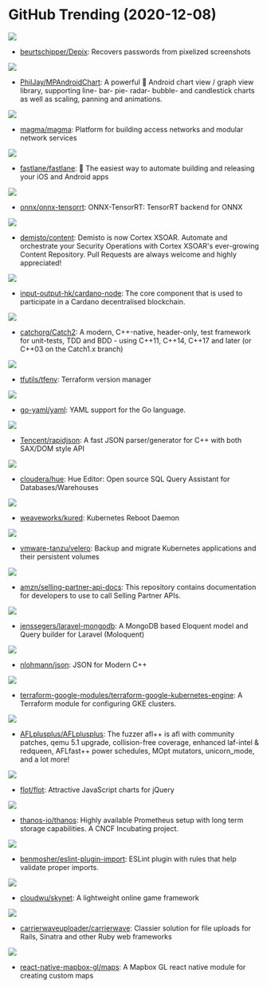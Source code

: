 # GitHub Trending (2020-12-08)

![](https://img.shields.io/badge/Python-New%202-green?style=flat-square&logo=appveyor)
- [beurtschipper/Depix](https://github.com/beurtschipper/Depix): Recovers passwords from pixelized screenshots

![](https://img.shields.io/badge/Java-New%2024-green?style=flat-square&logo=appveyor)
- [PhilJay/MPAndroidChart](https://github.com/PhilJay/MPAndroidChart): A powerful 🚀 Android chart view / graph view library, supporting line- bar- pie- radar- bubble- and candlestick charts as well as scaling, panning and animations.

![](https://img.shields.io/badge/Go-New%207-green?style=flat-square&logo=appveyor)
- [magma/magma](https://github.com/magma/magma): Platform for building access networks and modular network services

![](https://img.shields.io/badge/Ruby-New%2038-green?style=flat-square&logo=appveyor)
- [fastlane/fastlane](https://github.com/fastlane/fastlane): 🚀 The easiest way to automate building and releasing your iOS and Android apps

![](https://img.shields.io/badge/C%2B%2B-New%208-green?style=flat-square&logo=appveyor)
- [onnx/onnx-tensorrt](https://github.com/onnx/onnx-tensorrt): ONNX-TensorRT: TensorRT backend for ONNX

![](https://img.shields.io/badge/Python-New%205-green?style=flat-square&logo=appveyor)
- [demisto/content](https://github.com/demisto/content): Demisto is now Cortex XSOAR. Automate and orchestrate your Security Operations with Cortex XSOAR's ever-growing Content Repository. Pull Requests are always welcome and highly appreciated!

![](https://img.shields.io/badge/Haskell-New%207-green?style=flat-square&logo=appveyor)
- [input-output-hk/cardano-node](https://github.com/input-output-hk/cardano-node): The core component that is used to participate in a Cardano decentralised blockchain.

![](https://img.shields.io/badge/C%2B%2B-New%209-green?style=flat-square&logo=appveyor)
- [catchorg/Catch2](https://github.com/catchorg/Catch2): A modern, C++-native, header-only, test framework for unit-tests, TDD and BDD - using C++11, C++14, C++17 and later (or C++03 on the Catch1.x branch)

![](https://img.shields.io/badge/Shell-New%2022-green?style=flat-square&logo=appveyor)
- [tfutils/tfenv](https://github.com/tfutils/tfenv): Terraform version manager

![](https://img.shields.io/badge/Go-New%205-green?style=flat-square&logo=appveyor)
- [go-yaml/yaml](https://github.com/go-yaml/yaml): YAML support for the Go language.

![](https://img.shields.io/badge/C%2B%2B-New%2011-green?style=flat-square&logo=appveyor)
- [Tencent/rapidjson](https://github.com/Tencent/rapidjson): A fast JSON parser/generator for C++ with both SAX/DOM style API

![](https://img.shields.io/badge/Python-New%202-green?style=flat-square&logo=appveyor)
- [cloudera/hue](https://github.com/cloudera/hue): Hue Editor: Open source SQL Query Assistant for Databases/Warehouses

![](https://img.shields.io/badge/Go-New%2017-green?style=flat-square&logo=appveyor)
- [weaveworks/kured](https://github.com/weaveworks/kured): Kubernetes Reboot Daemon

![](https://img.shields.io/badge/Go-New%2018-green?style=flat-square&logo=appveyor)
- [vmware-tanzu/velero](https://github.com/vmware-tanzu/velero): Backup and migrate Kubernetes applications and their persistent volumes

![](https://img.shields.io/badge/none-New%208-green?style=flat-square&logo=appveyor)
- [amzn/selling-partner-api-docs](https://github.com/amzn/selling-partner-api-docs): This repository contains documentation for developers to use to call Selling Partner APIs.

![](https://img.shields.io/badge/PHP-New%207-green?style=flat-square&logo=appveyor)
- [jenssegers/laravel-mongodb](https://github.com/jenssegers/laravel-mongodb): A MongoDB based Eloquent model and Query builder for Laravel (Moloquent)

![](https://img.shields.io/badge/C%2B%2B-New%2042-green?style=flat-square&logo=appveyor)
- [nlohmann/json](https://github.com/nlohmann/json): JSON for Modern C++

![](https://img.shields.io/badge/HCL-New%203-green?style=flat-square&logo=appveyor)
- [terraform-google-modules/terraform-google-kubernetes-engine](https://github.com/terraform-google-modules/terraform-google-kubernetes-engine): A Terraform module for configuring GKE clusters.

![](https://img.shields.io/badge/C-New%2044-green?style=flat-square&logo=appveyor)
- [AFLplusplus/AFLplusplus](https://github.com/AFLplusplus/AFLplusplus): The fuzzer afl++ is afl with community patches, qemu 5.1 upgrade, collision-free coverage, enhanced laf-intel & redqueen, AFLfast++ power schedules, MOpt mutators, unicorn_mode, and a lot more!

![](https://img.shields.io/badge/JavaScript-New%203-green?style=flat-square&logo=appveyor)
- [flot/flot](https://github.com/flot/flot): Attractive JavaScript charts for jQuery

![](https://img.shields.io/badge/Go-New%2049-green?style=flat-square&logo=appveyor)
- [thanos-io/thanos](https://github.com/thanos-io/thanos): Highly available Prometheus setup with long term storage capabilities. A CNCF Incubating project.

![](https://img.shields.io/badge/JavaScript-New%202-green?style=flat-square&logo=appveyor)
- [benmosher/eslint-plugin-import](https://github.com/benmosher/eslint-plugin-import): ESLint plugin with rules that help validate proper imports.

![](https://img.shields.io/badge/C-New%2033-green?style=flat-square&logo=appveyor)
- [cloudwu/skynet](https://github.com/cloudwu/skynet): A lightweight online game framework

![](https://img.shields.io/badge/Ruby-New%205-green?style=flat-square&logo=appveyor)
- [carrierwaveuploader/carrierwave](https://github.com/carrierwaveuploader/carrierwave): Classier solution for file uploads for Rails, Sinatra and other Ruby web frameworks

![](https://img.shields.io/badge/JavaScript-New%2010-green?style=flat-square&logo=appveyor)
- [react-native-mapbox-gl/maps](https://github.com/react-native-mapbox-gl/maps): A Mapbox GL react native module for creating custom maps

